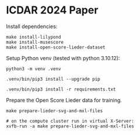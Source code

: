 # ICDAR 2024 Paper

Install dependencies:

```
make install-lilypond
make install-musescore
make install-open-score-lieder-dataset
```

Setup Python venv (tested with python 3.10.12):

```
python3 -m venv .venv

.venv/bin/pip3 install --upgrade pip

.venv/bin/pip3 install -r requirements.txt
```

Prepare the Open Score Lieder data for training.

```
make prepare-lieder-svg-and-mxl-files

# on the compute cluster run in virtual X-Server:
xvfb-run -a make prepare-lieder-svg-and-mxl-files
```
